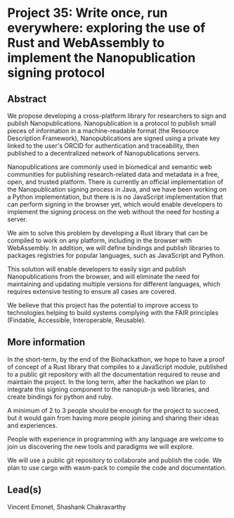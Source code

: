 # Project 35: Write once, run everywhere: exploring the use of Rust and WebAssembly to implement the Nanopublication signing protocol

## Abstract

We propose developing a cross-platform library for researchers to sign and publish Nanopublications. Nanopublication is a protocol to publish small pieces of information in a machine-readable format (the Resource Description Framework), Nanopublications are signed using a private key linked to the user's ORCID for authentication and traceability, then published to a decentralized network of Nanopublications servers.

Nanopublications are commonly used in biomedical and semantic web communities for publishing research-related data and metadata in a free, open, and trusted platform. There is currently an official implementation of the Nanopublication signing process in Java, and we have been working on a Python implementation, but there is is no JavaScript implementation that can perform signing in the browser yet, which would enable developers to implement the signing process on the web without the need for hosting a server.

We aim to solve this problem by developing a Rust library that can be compiled to work on any platform, including in the browser with WebAssembly. In addition, we will define bindings and publish libraries to packages registries for popular languages, such as JavaScript and Python.

This solution will enable developers to easily sign and publish Nanopublications from the browser, and will eliminate the need for maintaining and updating multiple versions for different languages, which requires extensive testing to ensure all cases are covered.

We believe that this project has the potential to improve access to technologies helping to build systems complying with the FAIR principles (Findable, Accessible, Interoperable, Reusable).

## More information

In the short-term, by the end of the Biohackathon, we hope to have a proof of concept of a Rust library that compiles to a JavaScript module, published to a public git repository with all the documentation required to reuse and maintain the project. In the long term, after the hackathon we plan to integrate this signing component to the nanopub-js web libraries, and create bindings for python and ruby.

A minimum of 2 to 3 people should be enough for the project to succeed, but it would gain from having more people joining and sharing their ideas and experiences.

People with experience in programming with any language are welcome to join us discovering the new tools and paradigms we will explore.

We will use a public git repository to collaborate and publish the code. We plan to use cargo with wasm-pack to compile the code and documentation.

## Lead(s)

Vincent Emonet, Shashank Chakravarthy

